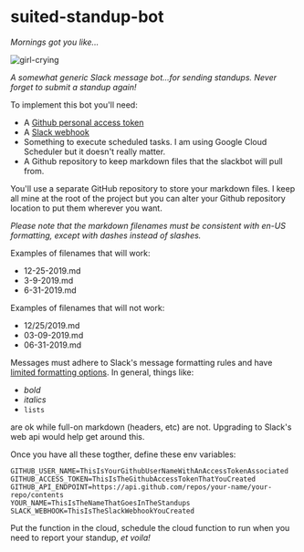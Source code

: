 # suited-standup-bot

_Mornings got you like..._

![girl-crying](https://media.giphy.com/media/iaRxbSsPQV2IU/giphy.gif)

_A somewhat generic Slack message bot...for sending standups. Never forget to submit a standup again!_

To implement this bot you'll need:

* A [Github personal access token](https://help.github.com/en/articles/creating-a-personal-access-token-for-the-command-line)
* A [Slack webhook](https://api.slack.com/incoming-webhooks)
* Something to execute scheduled tasks. I am using Google Cloud Scheduler but it doesn't really matter.
* A Github repository to keep markdown files that the slackbot will pull from.

You'll use a separate GitHub repository to store your markdown files. I keep all mine at the root of the project but you can alter your Github repository location to put them wherever you want.

*Please note that the markdown filenames must be consistent with en-US formatting, except with dashes instead of slashes.*

Examples of filenames that will work:

- 12-25-2019.md
- 3-9-2019.md
- 6-31-2019.md

Examples of filenames that will not work:

- 12/25/2019.md
- 03-09-2019.md
- 06-31-2019.md

Messages must adhere to Slack's message formatting rules and have [limited formatting options](https://api.slack.com/messaging/composing/formatting#basics). In general, things like:
- *bold*
- _italics_
- `lists`

are ok while full-on markdown (headers, etc) are not. Upgrading to Slack's web api would help get around this.


Once you have all these togther, define these env variables:

```
GITHUB_USER_NAME=ThisIsYourGithubUserNameWithAnAccessTokenAssociated
GITHUB_ACCESS_TOKEN=ThisIsTheGithubAccessTokenThatYouCreated
GITHUB_API_ENDPOINT=https://api.github.com/repos/your-name/your-repo/contents
YOUR_NAME=ThisIsTheNameThatGoesInTheStandups
SLACK_WEBHOOK=ThisIsTheSlackWebhookYouCreated
```

Put the function in the cloud, schedule the cloud function to run when you need to report your standup, _et voila!_
